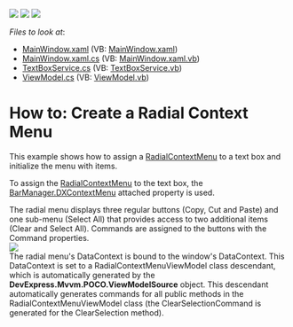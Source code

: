 <!-- default badges list -->
![](https://img.shields.io/endpoint?url=https://codecentral.devexpress.com/api/v1/VersionRange/128640767/21.1.5%2B)
[![](https://img.shields.io/badge/Open_in_DevExpress_Support_Center-FF7200?style=flat-square&logo=DevExpress&logoColor=white)](https://supportcenter.devexpress.com/ticket/details/T325071)
[![](https://img.shields.io/badge/📖_How_to_use_DevExpress_Examples-e9f6fc?style=flat-square)](https://docs.devexpress.com/GeneralInformation/403183)
<!-- default badges end -->
<!-- default file list -->
*Files to look at*:

* [MainWindow.xaml](./CS/RadialMenuExample/MainWindow.xaml) (VB: [MainWindow.xaml](./VB/RadialMenuExample/MainWindow.xaml))
* [MainWindow.xaml.cs](./CS/RadialMenuExample/MainWindow.xaml.cs) (VB: [MainWindow.xaml.vb](./VB/RadialMenuExample/MainWindow.xaml.vb))
* [TextBoxService.cs](./CS/RadialMenuExample/TextBoxService.cs) (VB: [TextBoxService.vb](./VB/RadialMenuExample/TextBoxService.vb))
* [ViewModel.cs](./CS/RadialMenuExample/ViewModel.cs) (VB: [ViewModel.vb](./VB/RadialMenuExample/ViewModel.vb))
<!-- default file list end -->
# How to: Create a Radial Context Menu


<p>This example shows how to assign a <a href="https://documentation.devexpress.com/WPF/clsDevExpressXpfBarsRadialContextMenutopic.aspx">RadialContextMenu</a> to a text box and initialize the menu with items.</p>
<p>To assign the <a href="https://documentation.devexpress.com/WPF/clsDevExpressXpfBarsRadialContextMenutopic.aspx">RadialContextMenu</a> to the text box, the <a href="https://documentation.devexpress.com/WPF/DevExpressXpfBarsBarManager_DXContextMenutopic.aspx">BarManager.DXContextMenu</a> attached property is used.</p>
The radial menu displays three regular buttons (Copy, Cut and Paste) and one sub-menu (Select All) that provides access to two additional items (Clear and Select All). Commands are assigned to the buttons with the Command properties.<br><img src="https://raw.githubusercontent.com/DevExpress-Examples/how-to-create-a-radial-context-menu-t325071/14.2.4+/media/d84f3cf7-a3d1-11e5-80bf-00155d62480c.png"><br>The radial menu's DataContext is bound to the window's DataContext. This DataContext is set to a RadialContextMenuViewModel class descendant, which is automatically generated by the <strong>DevExpress.Mvvm.POCO.ViewModelSource</strong> object. This descendant automatically generates commands for all public methods in the RadialContextMenuViewModel class (the ClearSelectionCommand is generated for the ClearSelection method).

<br/>


